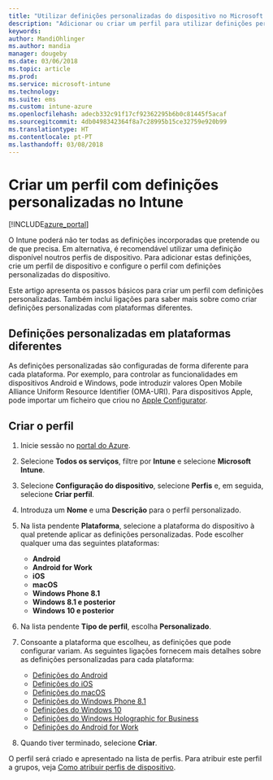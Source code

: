 ```yaml
---
title: "Utilizar definições personalizadas do dispositivo no Microsoft Intune – Azure | Microsoft Docs"
description: "Adicionar ou criar um perfil para utilizar definições personalizadas para dispositivos Windows, Android e iOS com o Microsoft Intune"
keywords: 
author: MandiOhlinger
ms.author: mandia
manager: dougeby
ms.date: 03/06/2018
ms.topic: article
ms.prod: 
ms.service: microsoft-intune
ms.technology: 
ms.suite: ems
ms.custom: intune-azure
ms.openlocfilehash: adecb332c91f17cf92362295b6b0c81445f5acaf
ms.sourcegitcommit: 4db0498342364f8a7c28995b15ce32759e920b99
ms.translationtype: HT
ms.contentlocale: pt-PT
ms.lasthandoff: 03/08/2018
---
```

# <a name="create-a-profile-with-custom-settings-in-intune"></a>Criar um perfil com definições personalizadas no Intune

[!INCLUDE[azure_portal](./includes/azure_portal.md)]

O Intune poderá não ter todas as definições incorporadas que pretende ou de que precisa. Em alternativa, é recomendável utilizar uma definição disponível noutros perfis de dispositivo. Para adicionar estas definições, crie um perfil de dispositivo e configure o perfil com definições personalizadas do dispositivo.

Este artigo apresenta os passos básicos para criar um perfil com definições personalizadas. Também inclui ligações para saber mais sobre como criar definições personalizadas com plataformas diferentes.

## <a name="custom-settings-on-different-platforms"></a>Definições personalizadas em plataformas diferentes
As definições personalizadas são configuradas de forma diferente para cada plataforma. Por exemplo, para controlar as funcionalidades em dispositivos Android e Windows, pode introduzir valores Open Mobile Alliance Uniform Resource Identifier (OMA-URI). Para dispositivos Apple, pode importar um ficheiro que criou no [Apple Configurator](https://itunes.apple.com/us/app/apple-configurator-2/id1037126344?mt=12).

## <a name="create-the-profile"></a>Criar o perfil

1. Inicie sessão no [portal do Azure](https://portal.azure.com).
2. Selecione **Todos os serviços**, filtre por **Intune** e selecione **Microsoft Intune**.
3. Selecione **Configuração do dispositivo**, selecione **Perfis** e, em seguida, selecione **Criar perfil**.
4. Introduza um **Nome** e uma **Descrição** para o perfil personalizado.
5. Na lista pendente **Plataforma**, selecione a plataforma do dispositivo à qual pretende aplicar as definições personalizadas. Pode escolher qualquer uma das seguintes plataformas:

    - **Android**
    - **Android for Work**
    - **iOS**
    - **macOS**
    - **Windows Phone 8.1**
    - **Windows 8.1 e posterior**
    - **Windows 10 e posterior**

6. Na lista pendente **Tipo de perfil**, escolha **Personalizado**.
7. Consoante a plataforma que escolheu, as definições que pode configurar variam. As seguintes ligações fornecem mais detalhes sobre as definições personalizadas para cada plataforma:

    - [Definições do Android](custom-settings-android.md)
    - [Definições do iOS](custom-settings-ios.md)
    - [Definições do macOS](custom-settings-macos.md)
    - [Definições do Windows Phone 8.1](custom-settings-windows-phone-8-1.md)
    - [Definições do Windows 10](custom-settings-windows-10.md)
    - [Definições do Windows Holographic for Business](custom-settings-windows-holographic.md)
    - [Definições do Android for Work](custom-settings-android-for-work.md)

8. Quando tiver terminado, selecione **Criar**.

O perfil será criado e apresentado na lista de perfis. Para atribuir este perfil a grupos, veja [Como atribuir perfis de dispositivo](device-profile-assign.md).
